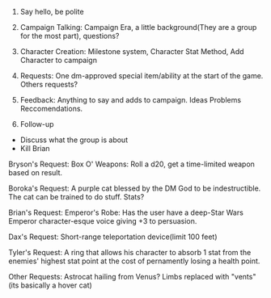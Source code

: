 1. Say hello, be polite
2. Campaign Talking: Campaign Era, a little background(They are a group for the most part), questions?
3. Character Creation: Milestone system, Character Stat Method, Add Character to campaign
4. Requests: One dm-approved special item/ability at the start of the game. Others requests?
5. Feedback: Anything to say and adds to campaign. Ideas Problems Reccomendations.

6. Follow-up
 - Discuss what the group is about
 - Kill Brian

 Bryson's Request:
 Box O' Weapons: Roll a d20, get a time-limited weapon based on result.

 Boroka's Request:
 A purple cat blessed by the DM God to be indestructible. The cat can be trained to do stuff. Stats?

 Brian's Request:
 Emperor's Robe: Has the user have a deep-Star Wars Emperor character-esque voice giving +3 to persuasion.
 
 Dax's Request:
 Short-range teleportation device(limit 100 feet)

 Tyler's Request:
 A ring that allows his character to absorb 1 stat from the enemies' highest stat point at the cost of pernamently losing a health point.

 Other Requests:
 Astrocat hailing from Venus? Limbs replaced with "vents"(its basically a hover cat)
 